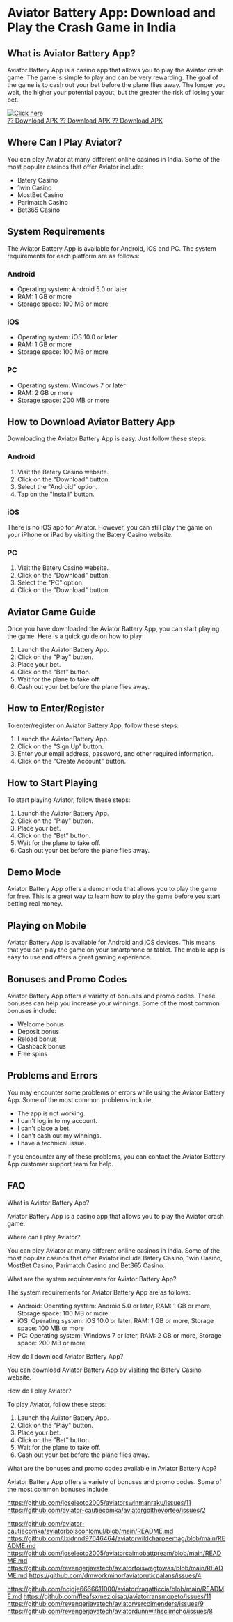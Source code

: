 # Aviator Battery App: Download and Play the Crash Game in India

## What is Aviator Battery App?

Aviator Battery App is a casino app that allows you to play the Aviator
crash game. The game is simple to play and can be very rewarding. The
goal of the game is to cash out your bet before the plane flies away.
The longer you wait, the higher your potential payout, but the greater
the risk of losing your bet.

[![Click
here](https://readscoops.com/wp-content/uploads/2023/03/Readscoop-aviator-1-1.jpg)](https://traff.sbs/deff?key=aviator+battery+app+download)\
[?? Download APK ?? Download APK ?? Download
APK](https://traff.sbs/deff?key=aviator+battery+app+download)

## Where Can I Play Aviator?

You can play Aviator at many different online casinos in India. Some of
the most popular casinos that offer Aviator include:

-   Batery Casino
-   1win Casino
-   MostBet Casino
-   Parimatch Casino
-   Bet365 Casino

## System Requirements

The Aviator Battery App is available for Android, iOS and PC. The system
requirements for each platform are as follows:

### Android

-   Operating system: Android 5.0 or later
-   RAM: 1 GB or more
-   Storage space: 100 MB or more

### iOS

-   Operating system: iOS 10.0 or later
-   RAM: 1 GB or more
-   Storage space: 100 MB or more

### PC

-   Operating system: Windows 7 or later
-   RAM: 2 GB or more
-   Storage space: 200 MB or more

## How to Download Aviator Battery App

Downloading the Aviator Battery App is easy. Just follow these steps:

### Android

1.  Visit the Batery Casino website.
2.  Click on the "Download" button.
3.  Select the "Android" option.
4.  Tap on the "Install" button.

### iOS

There is no iOS app for Aviator. However, you can still play the game on
your iPhone or iPad by visiting the Batery Casino website.

### PC

1.  Visit the Batery Casino website.
2.  Click on the "Download" button.
3.  Select the "PC" option.
4.  Click on the "Download" button.

## Aviator Game Guide

Once you have downloaded the Aviator Battery App, you can start playing
the game. Here is a quick guide on how to play:

1.  Launch the Aviator Battery App.
2.  Click on the "Play" button.
3.  Place your bet.
4.  Click on the "Bet" button.
5.  Wait for the plane to take off.
6.  Cash out your bet before the plane flies away.

## How to Enter/Register

To enter/register on Aviator Battery App, follow these steps:

1.  Launch the Aviator Battery App.
2.  Click on the "Sign Up" button.
3.  Enter your email address, password, and other required information.
4.  Click on the "Create Account" button.

## How to Start Playing

To start playing Aviator, follow these steps:

1.  Launch the Aviator Battery App.
2.  Click on the "Play" button.
3.  Place your bet.
4.  Click on the "Bet" button.
5.  Wait for the plane to take off.
6.  Cash out your bet before the plane flies away.

## Demo Mode

Aviator Battery App offers a demo mode that allows you to play the game
for free. This is a great way to learn how to play the game before you
start betting real money.

## Playing on Mobile

Aviator Battery App is available for Android and iOS devices. This means
that you can play the game on your smartphone or tablet. The mobile app
is easy to use and offers a great gaming experience.

## Bonuses and Promo Codes

Aviator Battery App offers a variety of bonuses and promo codes. These
bonuses can help you increase your winnings. Some of the most common
bonuses include:

-   Welcome bonus
-   Deposit bonus
-   Reload bonus
-   Cashback bonus
-   Free spins

## Problems and Errors

You may encounter some problems or errors while using the Aviator
Battery App. Some of the most common problems include:

-   The app is not working.
-   I can\'t log in to my account.
-   I can\'t place a bet.
-   I can\'t cash out my winnings.
-   I have a technical issue.

If you encounter any of these problems, you can contact the Aviator
Battery App customer support team for help.

## FAQ

What is Aviator Battery App?

Aviator Battery App is a casino app that allows you to play the Aviator
crash game.

Where can I play Aviator?

You can play Aviator at many different online casinos in India. Some of
the most popular casinos that offer Aviator include Batery Casino, 1win
Casino, MostBet Casino, Parimatch Casino and Bet365 Casino.

What are the system requirements for Aviator Battery App?

The system requirements for Aviator Battery App are as follows:

-   Android: Operating system: Android 5.0 or later, RAM: 1 GB or more,
    Storage space: 100 MB or more
-   iOS: Operating system: iOS 10.0 or later, RAM: 1 GB or more, Storage
    space: 100 MB or more
-   PC: Operating system: Windows 7 or later, RAM: 2 GB or more, Storage
    space: 200 MB or more

How do I download Aviator Battery App?

You can download Aviator Battery App by visiting the Batery Casino
website.

How do I play Aviator?

To play Aviator, follow these steps:

1.  Launch the Aviator Battery App.
2.  Click on the "Play" button.
3.  Place your bet.
4.  Click on the "Bet" button.
5.  Wait for the plane to take off.
6.  Cash out your bet before the plane flies away.

What are the bonuses and promo codes available in Aviator Battery App?

Aviator Battery App offers a variety of bonuses and promo codes. Some of
the most common bonuses include:

https://github.com/joseleoto2005/aviatorswinmanraku/issues/11
https://github.com/aviator-cautiecomka/aviatorgolthevortee/issues/2

https://github.com/aviator-cautiecomka/aviatorbolsconlomul/blob/main/README.md
https://github.com/Jxidnnd97646464/aviatorwildcharpeemag/blob/main/README.md
https://github.com/joseleoto2005/aviatorcaimobattpream/blob/main/README.md
https://github.com/revengerjavatech/aviatorfoiswagtowas/blob/main/README.md
https://github.com/dmworkminor/aviatoruticpalans/issues/4

https://github.com/ncjdje6666611000/aviatorfragatticcia/blob/main/README.md
https://github.com/fleafsxmezloisaq/aviatorransmopeto/issues/11
https://github.com/revengerjavatech/aviatorvercoimenders/issues/9
https://github.com/revengerjavatech/aviatordunnwithsclimcho/issues/8


